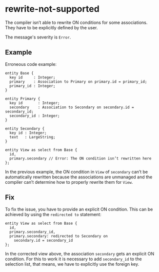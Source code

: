 # rewrite-not-supported

The compiler isn’t able to rewrite ON conditions for some associations.
They have to be explicitly defined by the user.

The message's severity is `Error`.

## Example

Erroneous code example:

```cdl
entity Base {
  key id     : Integer;
  primary    : Association to Primary on primary.id = primary_id;
  primary_id : Integer;
}

entity Primary {
  key id       : Integer;
  secondary    : Association to Secondary on secondary.id = secondary_id;
  secondary_id : Integer;
}

entity Secondary {
  key id : Integer;
  text   : LargeString;
}

entity View as select from Base {
  id,
  primary.secondary // Error: The ON condition isn’t rewritten here
};
```

In the previous example, the ON condition in `View` of `secondary` can’t be
automatically rewritten because the associations are unmanaged and the
compiler can’t determine how to properly rewrite them for `View`.

## Fix

To fix the issue, you have to provide an explicit ON condition.  This can be
achieved by using the `redirected to` statement:

```cdl
entity View as select from Base {
  id,
  primary.secondary_id,
  primary.secondary: redirected to Secondary on
    secondary.id = secondary_id
};
```

In the corrected view above, the association `secondary` gets an explicit ON
condition.  For this to work it is necessary to add `secondary_id` to the
selection list, that means, we have to explicitly use the foreign key.
